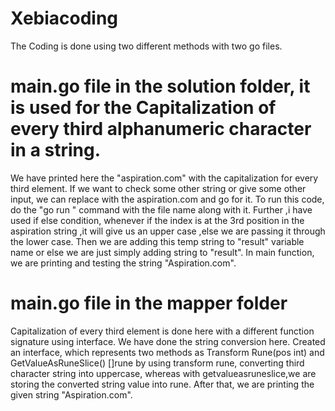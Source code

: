 # Xebiacoding 
The Coding is done using two different methods with two go files.
# main.go file  in the solution folder, it is used for the Capitalization  of every third alphanumeric character in a string.
We have printed here the "aspiration.com" with the capitalization for every third element. If we want to check some other string or give some other input, we can replace with the aspiration.com and go for it.
To run this code, do the "go run " command with the file name along with it. Further ,i have used if else condition, whenever if the index is at the 3rd position in the aspiration string ,it will give us an upper case ,else we are passing it through the lower case. Then we are adding this temp string to "result" variable name or else we are just simply adding string to "result". In main function, we are printing and testing the string "Aspiration.com".
# main.go file in the mapper folder
Capitalization of every third element is done here with a different function signature using interface. We have done the string conversion here.
Created an interface, which represents two methods as Transform Rune(pos int) and GetValueAsRuneSlice() []rune by using transform rune, converting 
third character string into uppercase, whereas with getvalueasruneslice,we are storing the converted string value into rune. After that, we are printing the given string "Aspiration.com".

